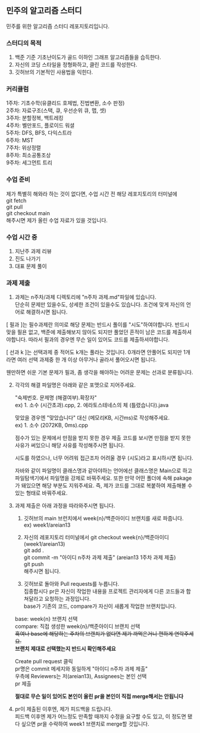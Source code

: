 ## 민주의 알고리즘 스터디
민주를 위한 알고리즘 스터디 레포지토리입니다.

### 스터디의 목적
1. 백준 기준 기초난이도가 골드 이하인 그래프 알고리즘들을 습득한다.  
2. 자신의 코딩 스타일을 정형화하고, 클린 코드를 작성한다.  
3. 깃허브의 기본적인 사용법을 익힌다.

### 커리큘럼
1주차: 기초수학(유클리드 호제법, 진법변환, 소수 판정)  
2주차: 자료구조(스택, 큐, 우선순위 큐, 맵, 셋)  
3주차: 분할정복, 백트레킹  
4주차: 벨만포드, 플로이드 워셜  
5주차: DFS, BFS, 다익스트라  
6주차: MST  
7주차: 위상정렬  
8주차: 최소공통조상  
9주차: 세그먼트 트리  

### 수업 준비
제가 특별히 해와라 하는 것이 없다면, 수업 시간 전 해당 레포지토리의 터미널에  
git fetch  
git pull  
git checkout main  
해주시면 제가 올린 수업 자료가 있을 것입니다.  

### 수업 시간 중
1. 지난주 과제 리뷰  
2. 진도 나가기
3. 대표 문제 풀이

### 과제 제출
1. 과제는 n주차/과제 디렉토리에 "n주차 과제.md"파일에 있습니다.  
단순히 문제만 있을수도, 상세한 조건이 있을수도 있습니다. 조건에 맞게 자신의 언어로 해결하시면 됩니다.

[ 필과 ]는 필수과제란 의미로 해당 문제는 반드시 풀이를 "시도"하여야합니다. 반드시 맞을 필욘 없고, 백준에 제출해보지 않아도 되지만 풀었던 흔적이 남은 코드를 제출하셔야합니다. 따라서 필과의 경우엔 무슨 일이 있어도 코드를 제출하셔야합니다.  

[ 선과 k ]는 선택과제 중 적어도 k개는 풀라는 것입니다. 0개라면 안풀어도 되지만 1개라면 여러 선택 과제중 한 개 이상 아무거나 골라서 풀어오시면 됩니다.  

웬만하면 쉬운 기본 문제가 필과, 좀 생각을 해야하는 어려운 문제는 선과로 분류됩니다.  


2. 각각의 해결 파일명은 아래와 같은 포맷으로 지어주세요.

    "숙제번호. 문제명 (해결여부).확장자"  
    ex) 1. 소수 (시간초과).cpp, 2. 에라토스테네스의 체 (틀렸습니다).java  
  
    맞았을 경우엔 "맞았습니다" 대신 (메모리KB, 시간ms)로 작성해주세요.  
    ex) 1. 소수 (2072KB, 0ms).cpp  

    점수가 있는 문제에서 만점을 받지 못한 경우 제출 코드를 보시면 만점을 받지 못한 사유가 써있으니 해당 사유를 작성해주시면 됩니다.  

    시도를 하였으나, 너무 어려워 접근조차 어려울 경우 (시도)라고 표시하시면 됩니다.

    자바와 같이 파일명이 클래스명과 같아야하는 언어에선 클래스명은 Main으로 하고 파일탐색기에서 파일명을 강제로 바꿔주세요. 또한 만약 어떤 폴더에 속해 pakage가 돼있으면 해당 부분도 지워주세요. 즉, 제가 코드를 그대로 복붙하여 제출해볼 수 있는 형태로 바꿔주세요.


3. 과제 제출은 아래 과정을 따라와주시면 됩니다.  
    1. 깃허브의 main 브런치에서 week{n}/백준아이디 브랜치를 새로 파줍니다.  
    ex) week1/areian13

    2. 자신의 레포지토리 터미널에서 
    git checkout week{n}/백준아이디 (week1/areian13)  
    git add .  
    git commit -m "아이디 n주차 과제 제출" (areian13 1주차 과제 제출)  
    git push  
    해주시면 됩니다.

    3. 깃허브로 돌아와 Pull requests를 누릅니다.  
    집중합시다 pr은 자신이 작업한 내용을 프로젝트 관리자에게 다른 코드들과 합쳐달라고 요청하는 과정입니다.  
    base가 기존의 코드, compare가 자신이 새롭게 작업한 브랜치입니다.  
    
    base: week{n} 브랜치 선택  
    compare: 직접 생성한 week{n}/백준아이디 브랜치 선택  
    ~~혹여나 base에 해당하는 주차의 브랜치가 없다면 제가 까먹은거니 편하게 연락주세요.~~  
    **브랜치 제대로 선택했는지 반드시 확인해주세요**  

    Create pull request 클릭  
    pr명은 commit 메세지와 동일하게 "아이디 n주차 과제 제출"  
    우측에 Reviewers는 저(areian13), Assignees는 본인 선택  
    pr 제출  

    **절대로 무슨 일이 있어도 본인이 올린 pr을 본인이 직접 merge해서는 안됩니다**


4. pr이 제출된 이후엔, 제가 피드백을 드립니다.  
피드백 이후엔 제가 어느정도 만족할 때까지 수정을 요구할 수도 있고, 이 정도면 됐다 싶으면 pr을 수락하여 week1 브랜치로 merge할 것입니다.